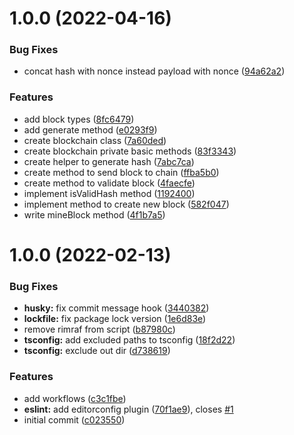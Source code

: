 # 1.0.0 (2022-04-16)


### Bug Fixes

* concat hash with nonce instead payload with nonce ([94a62a2](https://github.com/ologbonowiwi/typescript-blockchain-implementation/commit/94a62a28b1fd45f104d4146af73c86942e44247a))


### Features

* add block types ([8fc6479](https://github.com/ologbonowiwi/typescript-blockchain-implementation/commit/8fc64798d15ac63f19449760644e21b6bfbdd131))
* add generate method ([e0293f9](https://github.com/ologbonowiwi/typescript-blockchain-implementation/commit/e0293f9c32734bdfcae12d438eae0310d4265272))
* create blockchain class ([7a60ded](https://github.com/ologbonowiwi/typescript-blockchain-implementation/commit/7a60ded6d05d612b0c51e064028f1ba1f99cde8a))
* create blockchain private basic methods ([83f3343](https://github.com/ologbonowiwi/typescript-blockchain-implementation/commit/83f3343d38f0e7492abd9535c216d15d4c21cc8e))
* create helper to generate hash ([7abc7ca](https://github.com/ologbonowiwi/typescript-blockchain-implementation/commit/7abc7ca2061293f1cc754e2e1793ecf4382736ef))
* create method to send block to chain ([ffba5b0](https://github.com/ologbonowiwi/typescript-blockchain-implementation/commit/ffba5b0b3c26402760eb1a2e41e48c0ce90d8e6e))
* create method to validate block ([4faecfe](https://github.com/ologbonowiwi/typescript-blockchain-implementation/commit/4faecfebc8c50e5d0a8546779253cb1ecc135e63))
* implement isValidHash method ([1192400](https://github.com/ologbonowiwi/typescript-blockchain-implementation/commit/1192400bdedbd2a7cd6b1d3f4e8482073ebca5ea))
* implement method to create new block ([582f047](https://github.com/ologbonowiwi/typescript-blockchain-implementation/commit/582f047d6ba1b8e5547d4895a3b3ebc7b8aa8b98))
* write mineBlock method ([4f1b7a5](https://github.com/ologbonowiwi/typescript-blockchain-implementation/commit/4f1b7a57dc94173a8f98131a6bd7a1a96a888962))

# 1.0.0 (2022-02-13)


### Bug Fixes

* **husky:** fix commit message hook ([3440382](https://github.com/khaosdoctor/template-node-ts/commit/344038252ce21db7e8afe9ab13df869a82eabb89))
* **lockfile:** fix package lock version ([1e6d83e](https://github.com/khaosdoctor/template-node-ts/commit/1e6d83ec386eb0a01267ede85525bce6825f03b2))
* remove rimraf from script ([b87980c](https://github.com/khaosdoctor/template-node-ts/commit/b87980cd0750befd60d5561f3070f599ca1b182d))
* **tsconfig:** add excluded paths to tsconfig ([18f2d22](https://github.com/khaosdoctor/template-node-ts/commit/18f2d22bdc83b82261e5dcd669b741d001d84497))
* **tsconfig:** exclude out dir ([d738619](https://github.com/khaosdoctor/template-node-ts/commit/d73861959f5eba9a34e7dd1a580e6505ef73df56))


### Features

* add workflows ([c3c1fbe](https://github.com/khaosdoctor/template-node-ts/commit/c3c1fbe874ce93f9900dd5436ab25a65a683ff9d))
* **eslint:** add editorconfig plugin ([70f1ae9](https://github.com/khaosdoctor/template-node-ts/commit/70f1ae97911b32c7a2412a60eb47ae3ff919c6d6)), closes [#1](https://github.com/khaosdoctor/template-node-ts/issues/1)
* initial commit ([c023550](https://github.com/khaosdoctor/template-node-ts/commit/c023550d3a581cc05457776ba863c28064a5a1f9))
